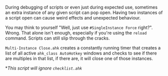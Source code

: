During debugging of scripts or even just during expected use, sometimes an extra instance of any given script can pop open. Having two instances of a script open can cause weird effects and unexpected behaviour.

You may think to yourself "Well, just use `#SingleInstance Force` right?". Wrong. That alone isn't enough, especially if you're using the `reload` command. Scripts can still slip through the cracks.

`Multi-Instance Close.ahk` creates a constantly running timer that creates a list of all active `ahk_class AutoHotkey` windows and checks to see if there are multiples in that list, if there are, it will close one of those instances.

**This script will ignore `checklist.ahk`*